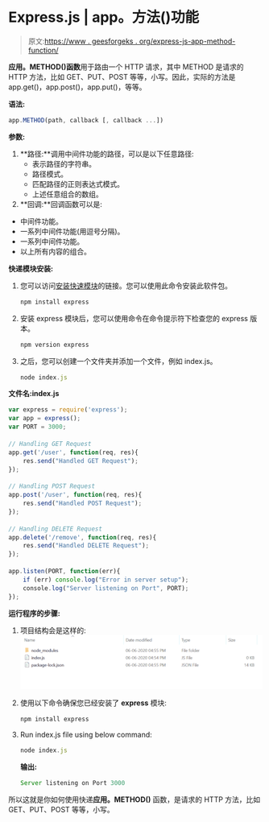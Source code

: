 # Express.js | app。方法()功能

> 原文:[https://www . geesforgeks . org/express-js-app-method-function/](https://www.geeksforgeeks.org/express-js-app-method-function/)

**应用。METHOD()函数**用于路由一个 HTTP 请求，其中 METHOD 是请求的 HTTP 方法，比如 GET、PUT、POST 等等，小写。因此，实际的方法是 app.get()，app.post()，app.put()，等等。

**语法:**

```js
app.METHOD(path, callback [, callback ...])
```

**参数:**

1.  **路径:**调用中间件功能的路径，可以是以下任意路径:
    *   表示路径的字符串。
    *   路径模式。
    *   匹配路径的正则表达式模式。
    *   上述任意组合的数组。
2.  **回调:**回调函数可以是:

*   中间件功能。
*   一系列中间件功能(用逗号分隔)。
*   一系列中间件功能。
*   以上所有内容的组合。

**快递模块安装:**

1.  您可以访问[安装快速模块](https://www.npmjs.com/package/express)的链接。您可以使用此命令安装此软件包。

    ```js
    npm install express
    ```

2.  安装 express 模块后，您可以使用命令在命令提示符下检查您的 express 版本。

    ```js
    npm version express
    ```

3.  之后，您可以创建一个文件夹并添加一个文件，例如 index.js。

    ```js
    node index.js
    ```

**文件名:index.js**

```js
var express = require('express');
var app = express();
var PORT = 3000;

// Handling GET Request
app.get('/user', function(req, res){
    res.send("Handled GET Request");
});

// Handling POST Request
app.post('/user', function(req, res){
    res.send("Handled POST Request");
});

// Handling DELETE Request
app.delete('/remove', function(req, res){
    res.send("Handled DELETE Request");
});

app.listen(PORT, function(err){
    if (err) console.log("Error in server setup");
    console.log("Server listening on Port", PORT);
});
```

**运行程序的步骤:**

1.  项目结构会是这样的:
    ![](img/3209d9b4369c180282a34be8070d7d6e.png)
2.  使用以下命令确保您已经安装了 **express** 模块:

    ```js
    npm install express
    ```

3.  Run index.js file using below command:

    ```js
    node index.js
    ```

    **输出:**

    ```js
    Server listening on Port 3000

    ```

所以这就是你如何使用快递**应用。METHOD()** 函数，是请求的 HTTP 方法，比如 GET、PUT、POST 等等，小写。